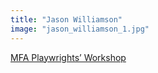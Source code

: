 ```yaml
---
title: "Jason Williamson"
image: "jason_williamson_1.jpg"
---
```


[MFA Playwrights’ Workshop](/programs/mfa-playwrights-workshop)